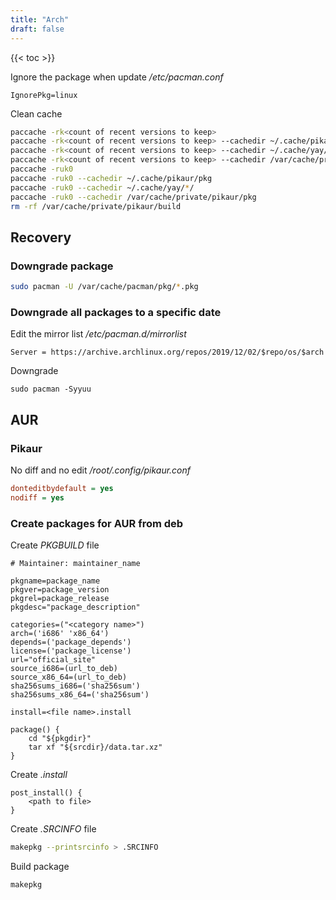 ```yaml
---
title: "Arch"
draft: false
---
```


{{< toc >}}

Ignore the package when update
_/etc/pacman.conf_

```text
IgnorePkg=linux
```

Clean cache

```bash
paccache -rk<count of recent versions to keep>
paccache -rk<count of recent versions to keep> --cachedir ~/.cache/pikaur/pkg
paccache -rk<count of recent versions to keep> --cachedir ~/.cache/yay/*/
paccache -rk<count of recent versions to keep> --cachedir /var/cache/private/pikaur/pkg
paccache -ruk0
paccache -ruk0 --cachedir ~/.cache/pikaur/pkg
paccache -ruk0 --cachedir ~/.cache/yay/*/
paccache -ruk0 --cachedir /var/cache/private/pikaur/pkg
rm -rf /var/cache/private/pikaur/build
```

## Recovery

### Downgrade package

```bash
sudo pacman -U /var/cache/pacman/pkg/*.pkg
```

### Downgrade all packages to a specific date

Edit the mirror list
_/etc/pacman.d/mirrorlist_

```text
Server = https://archive.archlinux.org/repos/2019/12/02/$repo/os/$arch
```

Downgrade

```text
sudo pacman -Syyuu
```

## AUR

### Pikaur

No diff and no edit
*/root/.config/pikaur.conf*

```ini
donteditbydefault = yes
nodiff = yes
```

### Create packages for AUR from deb

Create _PKGBUILD_ file

```text
# Maintainer: maintainer_name

pkgname=package_name
pkgver=package_version
pkgrel=package_release
pkgdesc="package_description"

categories=("<category name>")
arch=('i686' 'x86_64')
depends=('package_depends')
license=('package_license')
url="official_site"
source_i686=(url_to_deb)
source_x86_64=(url_to_deb)
sha256sums_i686=('sha256sum')
sha256sums_x86_64=('sha256sum')

install=<file name>.install

package() {
    cd "${pkgdir}"
    tar xf "${srcdir}/data.tar.xz"
}
```

Create _.install_

```text
post_install() {
    <path to file>
}

```

Create _.SRCINFO_ file

```bash
makepkg --printsrcinfo > .SRCINFO
```

Build package

```bash
makepkg
```
